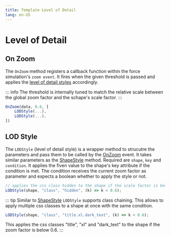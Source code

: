 ```yaml
---
title: Template Level of Detail
lang: en-US
---
```


# Level of Detail

## On Zoom

The `OnZoom` method registers a callback function within the force simulation's `zoom event`.
It fires when the given threshold is passed and applies the [level of detail styles](#lod-style) accordingly.

::: info
The threshold is internally tuned to match the relative scale between the global zoom factor and the schape's scale factor.
:::

```js
OnZoom(data, 0.6, [
	LODStyle(...),
	LODStyle(...),
])
```

## LOD Style

The `LODStyle` (level of detail style) is a wrapper method to strucutre the parameters and pass them to be called by the [OnZoom](#on-zoom) event.
It takes similar parameters as the [ShapeStyle](/template-api/_styling#shape-style) method.
Required are `shape`, `key` and `condition`. It applies the fiven value to the shape's key attribute if the condition is met.
The condition receives the current zoom factor as parameter and expects a boolean whether to apply the style or not.

```js
// applies the css class hidden to the shape if the scale factor is below 0.6
LODStyle(shape, "class", "hidden", (k) => k < 0.6);
```

::: tip
Similar to [ShapeStyle](/template-api/_styling#shape-style) `LODStyle` supports class chaining.
This allows to apply multiple css classes to a shape at once with the same condition.

```js
LODStyle(shape, "class", "title.xl.dark_text", (k) => k < 0.6);
```

This applies the css classes "title", "xl" and "dark_text" to the shape if the zoom factor is below 0.6.
:::
